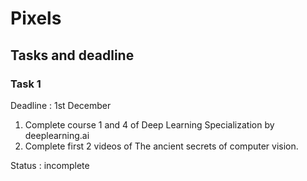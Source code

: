 # Pixels

## Tasks and deadline
### Task 1 
Deadline : 1st December 

1) Complete course 1 and 4 of Deep Learning Specialization by deeplearning.ai
2) Complete first 2 videos of The ancient secrets of computer vision.

Status : incomplete 
    

